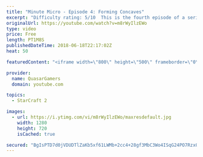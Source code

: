 ```yaml
---
title: "Minute Micro - Episode 4: Forming Concaves"
excerpt: "Difficulty rating: 5/10  This is the fourth episode of a series of 1-minute videos explaining how to perform common micro techniques. This episode is on forming concaves.  twitch.tv/Quasarprintf"
originalUrl: https://youtube.com/watch?v=m8rWyIlzEWo
type: video
price: Free
length: PT1M8S
publishedDateTime: 2018-06-18T22:17:02Z
heat: 50

featuredContent: "<iframe width=\"800\" height=\"500\" frameborder=\"0\" src=\"https://www.youtube.com/embed/m8rWyIlzEWo\" allow=\"accelerometer; autoplay; encrypted-media; gyroscope; picture-in-picture\" allowfullscreen></iframe>"

provider:
  name: QuasarGamers
  domain: youtube.com

topics:
  - StarCraft 2

images:
  - url: https://i.ytimg.com/vi/m8rWyIlzEWo/maxresdefault.jpg
    width: 1280
    height: 720
    isCached: true

secured: "BgIsPTD7d0jVDUDTlZaKb5xf61LWMb+2cc4+28gf3MbC3Wo4ISqG24PO7RzxOoa513Dq77fQMV/wm6AvWy/dmzN2kWuUsSKe4ChpN5i/i9CsW0FE+ascyZiEY0Zy4eWHjQJqd2JTPIaCVEy3cwyjz9XHB0PEPHmh1/v9Ia99aIo0j9daMy6C+PPdZbcGVTNoqmsNg83MEymY9sihSsEAtJubZWSS2LE3KIwGbFZD+hTSuM+Iz8H2PMRGml4DTN5aohM/Ug45MsbpOR0+6gMYxsS1ddYV0V1WW+0ecKBoewlnaD0feAiLFNnRrq3UiqO3dnn/1+E7WLbNMFmsF/X+npw9Vpl310AoUeI1kSmFDD+jdomhdN4XOX9iIZVuJW3SrJ+8sZjrNqAxnKkYUC9It9e53oZVZX07UHZrurP8Kss=;JwmQUmi/KgBde//TTJFPBQ=="
---
```


